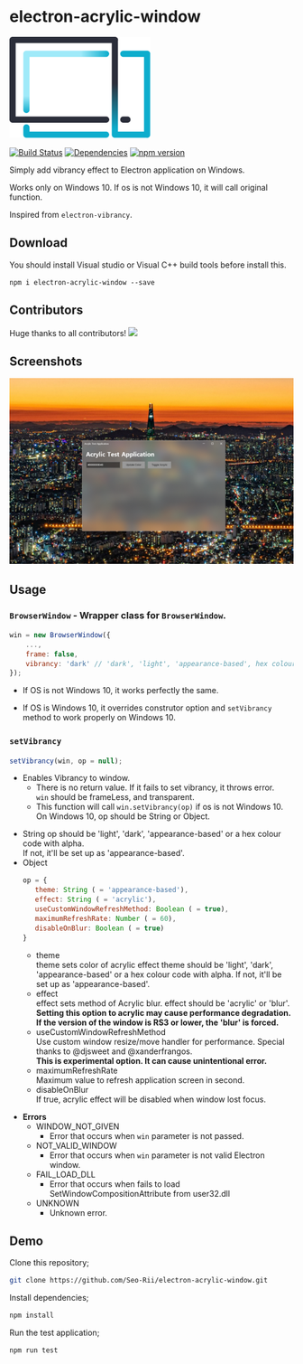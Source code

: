 # electron-acrylic-window

<img alt="logo" src="./logo.png" width="250"> 
  
[![Build Status](https://travis-ci.com/seo-rii/electron-acrylic-window.svg?branch=master)](https://travis-ci.com/seo-rii/electron-acrylic-window)
[![Dependencies](https://david-dm.org/seo-rii/electron-acrylic-window.svg)](https://david-dm.org/seo-rii/electron-acrylic-window) 
[![npm version](https://badge.fury.io/js/electron-acrylic-window.svg)](https://badge.fury.io/js/electron-acrylic-window)  

Simply add vibrancy effect to Electron application on Windows.

Works only on Windows 10. If os is not Windows 10, it will call original function.  

Inspired from ```electron-vibrancy```.

## Download

You should install Visual studio or Visual C++ build tools before install this.

```shell script
npm i electron-acrylic-window --save
```

## Contributors
Huge thanks to all contributors!
<a href="https://github.com/Seo-Rii/electron-acrylic-window/graphs/contributors">
  <img src="https://contributors-img.web.app/image?repo=Seo-Rii/electron-acrylic-window" />
</a>

## Screenshots
![Screenshot](./screenshots/3.png)

## Usage

### `BrowserWindow` - Wrapper class for ```BrowserWindow```.  

```js
win = new BrowserWindow({
    ...,
    frame: false,
    vibrancy: 'dark' // 'dark', 'light', 'appearance-based', hex colour code with alpha '#ffff0066', or Object below
});
```

- If OS is not Windows 10, it works perfectly the same.  

- If OS is Windows 10, it overrides construtor option and ```setVibrancy``` method to work properly on Windows 10.

### `setVibrancy`

```javascript
setVibrancy(win, op = null);
```

- Enables Vibrancy to window.
    - There is no return value. If it fails to set vibrancy, it throws error.  
```win``` should be frameLess, and transparent.  
    - This function will call ```win.setVibrancy(op)``` if os is not Windows 10.  
On Windows 10, op should be String or Object.
 * String
    op should be 'light', 'dark', 'appearance-based' or a hex colour code with alpha.  
    If not, it'll be set up as 'appearance-based'.
 * Object
    ```javascript
    op = {
       theme: String ( = 'appearance-based'),
       effect: String ( = 'acrylic'),
       useCustomWindowRefreshMethod: Boolean ( = true),
       maximumRefreshRate: Number ( = 60),
       disableOnBlur: Boolean ( = true)
    }   
   ```
   * theme  
        theme sets color of acrylic effect
        theme should be 'light', 'dark', 'appearance-based' or a hex colour code with alpha.
        If not, it'll be set up as 'appearance-based'.
   * effect  
        effect sets method of Acrylic blur.
        effect should be 'acrylic' or 'blur'.  
        **Setting this option to acrylic may cause performance degradation.**  
        **If the version of the window is RS3 or lower, the 'blur' is forced.**
   * useCustomWindowRefreshMethod  
        Use custom window resize/move handler for performance.
        Special thanks to @djsweet and @xanderfrangos.  
        **This is experimental option. It can cause unintentional error.**
   * maximumRefreshRate  
        Maximum value to refresh application screen in second.  
   * disableOnBlur   
        If true, acrylic effect will be disabled when window lost focus.
    

- **Errors**
    - WINDOW_NOT_GIVEN  
        - Error that occurs when ```win``` parameter is not passed.
    - NOT_VALID_WINDOW   
        - Error that occurs when ```win``` parameter is not valid Electron window.
    - FAIL_LOAD_DLL  
        - Error that occurs when fails to load SetWindowCompositionAttribute from user32.dll
    - UNKNOWN  
        - Unknown error.

## Demo

Clone this repository;
```bash
git clone https://github.com/Seo-Rii/electron-acrylic-window.git
```

Install dependencies;
```bash
npm install
```

Run the test application;
```bash
npm run test
```